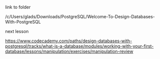 
link to folder

/c/Users/glads/Downloads/PostgreSQL/Welcome-To-Design-Databases-With-PostgreSQL


next lesson

https://www.codecademy.com/paths/design-databases-with-postgresql/tracks/what-is-a-database/modules/working-with-your-first-database/lessons/manipulation/exercises/manipulation-review
